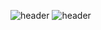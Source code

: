 ![header](https://capsule-render.vercel.app/api?type=wave&color=0:000000,100:ffd900&text=Beginner-nl-Code&fontSize=40&animation=blink)
![header](https://capsule-render.vercel.app/api?type=rounded&color=gradient&text=%20asdf%20&height=300&fontSize=100&textBg=true)
